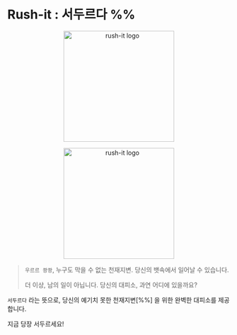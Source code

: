 # Rush-it : 서두르다 %%

<center>
<img src="https://i.ibb.co/fnnnZCK/6-D7054-B5-770-E-4594-8-F6-D-69491-F034-BE1.png" alt="rush-it logo" width=250px>
</center>

<p align="center">
  <img width="250" src="https://i.ibb.co/fnnnZCK/6-D7054-B5-770-E-4594-8-F6-D-69491-F034-BE1.png" alt="rush-it logo">
</p>

> `우르르 쾅쾅`, 누구도 막을 수 없는 천재지변. 당신의 뱃속에서 일어날 수 있습니다.
>
> 더 이상, 남의 일이 아닙니다. 당신의 대피소, 과연 어디에 있을까요?

`서두르다` 라는 뜻으로, 당신의 예기치 못한 천재지변[%%] 을 위한 완벽한 대피소를 제공합니다.

지금 당장 서두르세요!

